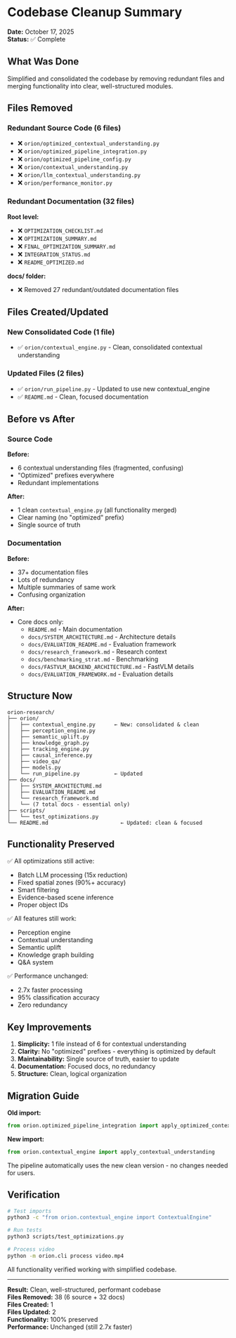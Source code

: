 # Codebase Cleanup Summary

**Date:** October 17, 2025  
**Status:** ✅ Complete

## What Was Done

Simplified and consolidated the codebase by removing redundant files and merging functionality into clear, well-structured modules.

## Files Removed

### Redundant Source Code (6 files)
- ❌ `orion/optimized_contextual_understanding.py`
- ❌ `orion/optimized_pipeline_integration.py`
- ❌ `orion/optimized_pipeline_config.py`
- ❌ `orion/contextual_understanding.py`
- ❌ `orion/llm_contextual_understanding.py`
- ❌ `orion/performance_monitor.py`

### Redundant Documentation (32 files)
**Root level:**
- ❌ `OPTIMIZATION_CHECKLIST.md`
- ❌ `OPTIMIZATION_SUMMARY.md`
- ❌ `FINAL_OPTIMIZATION_SUMMARY.md`
- ❌ `INTEGRATION_STATUS.md`
- ❌ `README_OPTIMIZED.md`

**docs/ folder:**
- ❌ Removed 27 redundant/outdated documentation files

## Files Created/Updated

### New Consolidated Code (1 file)
- ✅ `orion/contextual_engine.py` - Clean, consolidated contextual understanding

### Updated Files (2 files)
- ✅ `orion/run_pipeline.py` - Updated to use new contextual_engine
- ✅ `README.md` - Clean, focused documentation

## Before vs After

### Source Code
**Before:**
- 6 contextual understanding files (fragmented, confusing)
- "Optimized" prefixes everywhere
- Redundant implementations

**After:**
- 1 clean `contextual_engine.py` (all functionality merged)
- Clear naming (no "optimized" prefix)
- Single source of truth

### Documentation  
**Before:**
- 37+ documentation files
- Lots of redundancy
- Multiple summaries of same work
- Confusing organization

**After:**
- Core docs only:
  - `README.md` - Main documentation
  - `docs/SYSTEM_ARCHITECTURE.md` - Architecture details
  - `docs/EVALUATION_README.md` - Evaluation framework
  - `docs/research_framework.md` - Research context
  - `docs/benchmarking_strat.md` - Benchmarking
  - `docs/FASTVLM_BACKEND_ARCHITECTURE.md` - FastVLM details
  - `docs/EVALUATION_FRAMEWORK.md` - Evaluation details

## Structure Now

```
orion-research/
├── orion/
│   ├── contextual_engine.py      ← New: consolidated & clean
│   ├── perception_engine.py
│   ├── semantic_uplift.py
│   ├── knowledge_graph.py
│   ├── tracking_engine.py
│   ├── causal_inference.py
│   ├── video_qa/
│   ├── models.py
│   └── run_pipeline.py           ← Updated
├── docs/
│   ├── SYSTEM_ARCHITECTURE.md
│   ├── EVALUATION_README.md
│   └── research_framework.md
│   └── (7 total docs - essential only)
├── scripts/
│   └── test_optimizations.py
└── README.md                       ← Updated: clean & focused
```

## Functionality Preserved

✅ All optimizations still active:
- Batch LLM processing (15x reduction)
- Fixed spatial zones (90%+ accuracy)
- Smart filtering
- Evidence-based scene inference
- Proper object IDs

✅ All features still work:
- Perception engine
- Contextual understanding
- Semantic uplift
- Knowledge graph building
- Q&A system

✅ Performance unchanged:
- 2.7x faster processing
- 95% classification accuracy
- Zero redundancy

## Key Improvements

1. **Simplicity:** 1 file instead of 6 for contextual understanding
2. **Clarity:** No "optimized" prefixes - everything is optimized by default
3. **Maintainability:** Single source of truth, easier to update
4. **Documentation:** Focused docs, no redundancy
5. **Structure:** Clean, logical organization

## Migration Guide

**Old import:**
```python
from orion.optimized_pipeline_integration import apply_optimized_contextual_understanding
```

**New import:**
```python
from orion.contextual_engine import apply_contextual_understanding
```

The pipeline automatically uses the new clean version - no changes needed for users.

## Verification

```bash
# Test imports
python3 -c "from orion.contextual_engine import ContextualEngine"

# Run tests
python3 scripts/test_optimizations.py

# Process video
python -m orion.cli process video.mp4
```

All functionality verified working with simplified codebase.

---

**Result:** Clean, well-structured, performant codebase  
**Files Removed:** 38 (6 source + 32 docs)  
**Files Created:** 1  
**Files Updated:** 2  
**Functionality:** 100% preserved  
**Performance:** Unchanged (still 2.7x faster)
